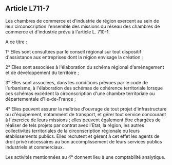 Article L711-7
----
Les chambres de commerce et d'industrie de région exercent au sein de leur
circonscription l'ensemble des missions du réseau des chambres de commerce et
d'industrie prévu à l'article L. 710-1.

A ce titre :

1° Elles sont consultées par le conseil régional sur tout dispositif
d'assistance aux entreprises dont la région envisage la création ;

2° Elles sont associées à l'élaboration du schéma régional d'aménagement et de
développement du territoire ;

3° Elles sont associées, dans les conditions prévues par le code de l'urbanisme,
à l'élaboration des schémas de cohérence territoriale lorsque ces schémas
excèdent la circonscription d'une chambre territoriale ou départementale
d'Ile-de-France ;

4° Elles peuvent assurer la maîtrise d'ouvrage de tout projet d'infrastructure
ou d'équipement, notamment de transport, et gérer tout service concourant à
l'exercice de leurs missions ; elles peuvent également être chargées de réaliser
de tels projets par contrat avec l'Etat, la région, les autres collectivités
territoriales de la circonscription régionale ou leurs établissements publics.
Elles recrutent et gèrent à cet effet les agents de droit privé nécessaires au
bon accomplissement de leurs services publics industriels et commerciaux.

Les activités mentionnées au 4° donnent lieu à une comptabilité analytique.
